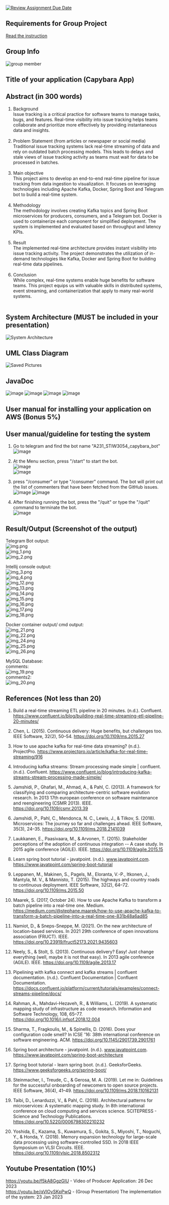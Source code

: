 [![Review Assignment Due Date](https://classroom.github.com/assets/deadline-readme-button-24ddc0f5d75046c5622901739e7c5dd533143b0c8e959d652212380cedb1ea36.svg)](https://classroom.github.com/a/TWQNJjl_)
## Requirements for Group Project
[Read the instruction](https://github.com/STIW3054-A231/class-activity-stiw3054/blob/main/GroupProject.md)
## Group Info
![group member](https://github.com/STIW3054-A231/groupproject-capybara/assets/92418513/a283911f-0250-4e50-9c9a-0aa9c4a10d1e)

## Title of your application (Capybara App)
## Abstract (in 300 words)
   1. Background <br>
   Issue tracking is a critical practice for software teams to manage tasks, bugs, and features. Real-time visibility into issue tracking helps teams collaborate and prioritize more effectively by providing instantaneous data and insights. <br><br>
   2. Problem Statement (from articles or newspaper or social media) <br>
   Traditional issue tracking systems lack real-time streaming of data and rely on outdated batch processing models. This leads to delays and stale views of issue tracking activity as teams must wait for data to be processed in batches. <br><br>
   3. Main objective <br>
   This project aims to develop an end-to-end real-time pipeline for issue tracking from data ingestion to visualization. It focuses on leveraging technologies including Apache Kafka, Docker, Spring Boot and Telegram bot to build a real-time system. <br><br>
   4. Methodology <br>
   The methodology involves creating Kafka topics and Spring Boot microservices for producers, consumers, and a Telegram bot. Docker is used to containerize each component for simplified deployment. The system is implemented and evaluated based on throughput and latency KPIs. <br><br>
   5. Result <br>
   The implemented real-time architecture provides instant visibility into issue tracking activity. The project demonstrates the utilization of in-demand technologies like Kafka, Docker and Spring Boot for building real-time data pipelines. <br><br>
   6. Conclusion <br>
   While complex, real-time systems enable huge benefits for software teams. This project equips us with valuable skills in distributed systems, event streaming, and containerization that apply to many real-world systems. <br><br>

## System Architecture (MUST be included in your presentation)
![System Architecture](https://github.com/STIW3054-A231/groupproject-capybara/assets/92418599/89a38d1e-fc7f-4f0e-9c58-d9a338e0a305)

## UML Class Diagram
![Saved Pictures](https://github.com/STIW3054-A231/groupproject-capybara/assets/105162139/a33356ac-c96a-4e34-a1eb-426b227c6619)
## JavaDoc
![image](https://github.com/STIW3054-A231/groupproject-capybara/assets/105162139/fc937187-389c-447f-b422-f46da1a8c30c)
![image](https://github.com/STIW3054-A231/groupproject-capybara/assets/105162139/d14f88f3-6596-4dd3-b476-34eb3ec53e91)
![image](https://github.com/STIW3054-A231/groupproject-capybara/assets/105162139/823bc91c-e943-445f-a9fa-4d38db2166d0)
![image](https://github.com/STIW3054-A231/groupproject-capybara/assets/105162139/0820d4cd-8314-405e-8986-984e3c081b8b)

## User manual for installing your application on AWS (Bonus 5%)
## User manual/guideline for testing the system  
1. Go to telegram and find the bot name "A231_STIW3054_capybara_bot"  
![image](https://github.com/STIW3054-A231/groupproject-capybara/assets/92418513/7e5a5804-709a-4e1a-ad20-c0666bfe14cc)

2. At the Menu section, press "/start" to start the bot.  
![image](https://github.com/STIW3054-A231/groupproject-capybara/assets/92418513/1fcbcacf-3fbb-4945-8d95-3a19e33d63ca)  
![image](https://github.com/STIW3054-A231/groupproject-capybara/assets/92418513/7ec3957a-a184-49cc-804e-330991a2a5c7)  

3. press "/consumer" or type "/consumer" command. The bot will print out the list of commenters that have been fetched from the GitHub issues.  
![image](https://github.com/STIW3054-A231/groupproject-capybara/assets/92418513/304b7266-d18e-4bdf-9cb2-a76531a2a465)
![image](https://github.com/STIW3054-A231/groupproject-capybara/assets/92418513/397d716d-d10a-4f36-add8-c3944132dabe)

4. After finishing running the bot, press the "/quit" or type the "/quit" command to terminate the bot.  
![image](https://github.com/STIW3054-A231/groupproject-capybara/assets/92418513/97b63d89-545b-48ef-bc28-631986c8d3cc)  

## Result/Output (Screenshot of the output)
Telegram Bot output:  
![img.png](src/main/resources/img.png)  
![img_1.png](src/main/resources/img_1.png)  
![img_2.png](src/main/resources/img_2.png)

Intellij console output:  
![img_3.png](src/main/resources/img_3.png)  
![img_4.png](src/main/resources/img_4.png)  
![img_12.png](src/main/resources/img_12.png)  
![img_13.png](src/main/resources/img_13.png)  
![img_14.png](src/main/resources/img_14.png)  
![img_15.png](src/main/resources/img_15.png)  
![img_16.png](src/main/resources/img_16.png)  
![img_17.png](src/main/resources/img_17.png)  
![img_18.png](src/main/resources/img_18.png)

Docker container output/ cmd output:  
![img_21.png](src/main/resources/img_21.png)  
![img_22.png](src/main/resources/img_22.png)  
![img_24.png](src/main/resources/img_24.png)  
![img_25.png](src/main/resources/img_25.png)  
![img_26.png](src/main/resources/img_26.png)

MySQL Database:  
comments:  
![img_19.png](src/main/resources/img_19.png)  
comments2:  
![img_20.png](src/main/resources/img_20.png)

## References (Not less than 20)
1.	Build a real-time streaming ETL pipeline in 20 minutes. (n.d.). Confluent. https://www.confluent.io/blog/building-real-time-streaming-etl-pipeline-20-minutes/

2.	Chen, L. (2015). Continuous delivery: Huge benefits, but challenges too. IEEE Software, 32(2), 50–54. https://doi.org/10.1109/ms.2015.27

3.	How to use apache kafka for real-time data streaming? (n.d.). ProjectPro. https://www.projectpro.io/article/kafka-for-real-time-streaming/916

4.	Introducing kafka streams: Stream processing made simple | confluent. (n.d.). Confluent. https://www.confluent.io/blog/introducing-kafka-streams-stream-processing-made-simple/

5.	Jamshidi, P., Ghafari, M., Ahmad, A., & Pahl, C. (2013). A framework for classifying and comparing architecture-centric software evolution research. In 2013 17th european conference on software maintenance and reengineering (CSMR 2013). IEEE. https://doi.org/10.1109/csmr.2013.39

6.	Jamshidi, P., Pahl, C., Mendonca, N. C., Lewis, J., & Tilkov, S. (2018). Microservices: The journey so far and challenges ahead. IEEE Software, 35(3), 24–35. https://doi.org/10.1109/ms.2018.2141039

7.	Laukkanen, E., Paasivaara, M., & Arvonen, T. (2015). Stakeholder perceptions of the adoption of continuous integration -- A case study. In 2015 agile conference (AGILE). IEEE. https://doi.org/10.1109/agile.2015.15

8.	Learn spring boot tutorial - javatpoint. (n.d.). www.javatpoint.com. https://www.javatpoint.com/spring-boot-tutorial

9.	Leppanen, M., Makinen, S., Pagels, M., Eloranta, V.-P., Itkonen, J., Mantyla, M. V., & Mannisto, T. (2015). The highways and country roads to continuous deployment. IEEE Software, 32(2), 64–72. https://doi.org/10.1109/ms.2015.50

10.	Maarek, S. (2017, October 24). How to use Apache Kafka to transform a batch pipeline into a real-time one. Medium. https://medium.com/@stephane.maarek/how-to-use-apache-kafka-to-transform-a-batch-pipeline-into-a-real-time-one-831b48a6ad85

11.	Namiot, D., & Sneps-Sneppe, M. (2021). On the new architecture of location-based services. In 2021 29th conference of open innovations association (FRUCT). IEEE. https://doi.org/10.23919/fruct52173.2021.9435603

12.	Neely, S., & Stolt, S. (2013). Continuous delivery? Easy! Just change everything (well, maybe it is not that easy). In 2013 agile conference (AGILE). IEEE. https://doi.org/10.1109/agile.2013.17

13.	Pipelining with kafka connect and kafka streams | confluent documentation. (n.d.). Confluent Documentation | Confluent Documentation. https://docs.confluent.io/platform/current/tutorials/examples/connect-streams-pipeline/docs/

14.	Rahman, A., Mahdavi-Hezaveh, R., & Williams, L. (2019). A systematic mapping study of infrastructure as code research. Information and Software Technology, 108, 65–77. https://doi.org/10.1016/j.infsof.2018.12.004

15.	Sharma, T., Fragkoulis, M., & Spinellis, D. (2016). Does your configuration code smell? In ICSE '16: 38th international conference on software engineering. ACM. https://doi.org/10.1145/2901739.2901761

16.	Spring boot architecture - javatpoint. (n.d.). www.javatpoint.com. https://www.javatpoint.com/spring-boot-architecture

17.	Spring boot tutorial - learn spring boot. (n.d.). GeeksforGeeks. https://www.geeksforgeeks.org/spring-boot/

18.	Steinmacher, I., Treude, C., & Gerosa, M. A. (2019). Let me in: Guidelines for the successful onboarding of newcomers to open source projects. IEEE Software, 36(4), 41–49. https://doi.org/10.1109/ms.2018.110162131

19.	Taibi, D., Lenarduzzi, V., & Pahl, C. (2018). Architectural patterns for microservices: A systematic mapping study. In 8th international conference on cloud computing and services science. SCITEPRESS - Science and Technology Publications. https://doi.org/10.5220/0006798302210232

20.	Yoshida, E., Kazama, S., Kuwamura, S., Gokita, S., Miyoshi, T., Noguchi, Y., & Honda, Y. (2018). Memory expansion technology for large-scale data processing using software-controlled SSD. In 2018 IEEE Symposium on VLSI Circuits. IEEE. https://doi.org/10.1109/vlsic.2018.8502312



## Youtube Presentation (10%)
https://youtu.be/f5kA8GgzGIU - Video of Producer Application: 26 Dec 2023  
https://youtu.be/qVlOySKpPwQ - (Group Presentation) The implementation of the system: 23 Jan 2023
